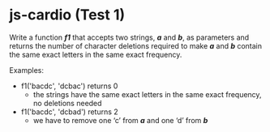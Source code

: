 # js-cardio (Test 1)

Write a function ***f1*** that accepts two strings, ***a*** and ***b***, as parameters and returns the number of character deletions required to make ***a*** and ***b*** contain the same exact letters in the same exact frequency.

Examples:

 - f1('bacdc', 'dcbac') returns 0
	- the strings have the same exact letters in the same exact frequency, no deletions needed
 - f1('bacdc', 'dcbad') returns 2
	 - we have to remove one ‘c’ from ***a*** and one ‘d’ from ***b***